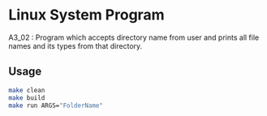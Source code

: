 # Linux System Program
A3_02 : Program which accepts directory name from user and prints all file names and its types from that directory.

## Usage
```bash
make clean
make build
make run ARGS="FolderName"
```

